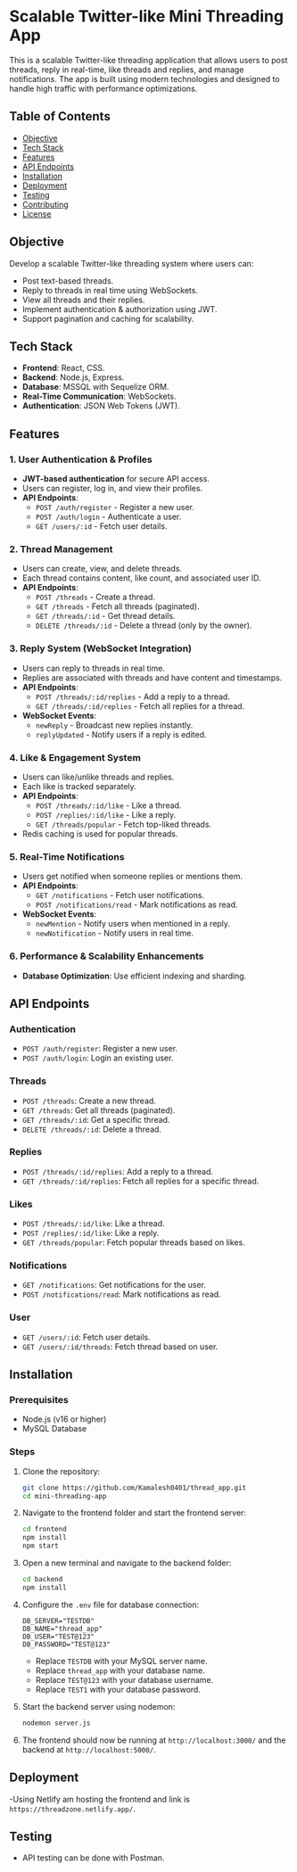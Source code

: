 # Scalable Twitter-like Mini Threading App

This is a scalable Twitter-like threading application that allows users to post threads, reply in real-time, like threads and replies, and manage notifications. The app is built using modern technologies and designed to handle high traffic with performance optimizations.

## Table of Contents
- [Objective](#objective)
- [Tech Stack](#tech-stack)
- [Features](#features)
- [API Endpoints](#api-endpoints)
- [Installation](#installation)
- [Deployment](#deployment)
- [Testing](#testing)
- [Contributing](#contributing)
- [License](#license)

## Objective
Develop a scalable Twitter-like threading system where users can:
- Post text-based threads.
- Reply to threads in real time using WebSockets.
- View all threads and their replies.
- Implement authentication & authorization using JWT.
- Support pagination and caching for scalability.

## Tech Stack
- **Frontend**: React, CSS.
- **Backend**: Node.js, Express.
- **Database**: MSSQL with Sequelize ORM.
- **Real-Time Communication**: WebSockets.
- **Authentication**: JSON Web Tokens (JWT).

## Features

### 1. User Authentication & Profiles
- **JWT-based authentication** for secure API access.
- Users can register, log in, and view their profiles.
- **API Endpoints**:
  - `POST /auth/register` - Register a new user.
  - `POST /auth/login` - Authenticate a user.
  - `GET /users/:id` - Fetch user details.

### 2. Thread Management
- Users can create, view, and delete threads.
- Each thread contains content, like count, and associated user ID.
- **API Endpoints**:
  - `POST /threads` - Create a thread.
  - `GET /threads` - Fetch all threads (paginated).
  - `GET /threads/:id` - Get thread details.
  - `DELETE /threads/:id` - Delete a thread (only by the owner).

### 3. Reply System (WebSocket Integration)
- Users can reply to threads in real time.
- Replies are associated with threads and have content and timestamps.
- **API Endpoints**:
  - `POST /threads/:id/replies` - Add a reply to a thread.
  - `GET /threads/:id/replies` - Fetch all replies for a thread.
- **WebSocket Events**:
  - `newReply` - Broadcast new replies instantly.
  - `replyUpdated` - Notify users if a reply is edited.

### 4. Like & Engagement System
- Users can like/unlike threads and replies.
- Each like is tracked separately.
- **API Endpoints**:
  - `POST /threads/:id/like` - Like a thread.
  - `POST /replies/:id/like` - Like a reply.
  - `GET /threads/popular` - Fetch top-liked threads.
- Redis caching is used for popular threads.

### 5. Real-Time Notifications
- Users get notified when someone replies or mentions them.
- **API Endpoints**:
  - `GET /notifications` - Fetch user notifications.
  - `POST /notifications/read` - Mark notifications as read.
- **WebSocket Events**:
  - `newMention` - Notify users when mentioned in a reply.
  - `newNotification` - Notify users in real time.

### 6. Performance & Scalability Enhancements
- **Database Optimization**: Use efficient indexing and sharding.

## API Endpoints

### Authentication
- `POST /auth/register`: Register a new user.
- `POST /auth/login`: Login an existing user.

### Threads
- `POST /threads`: Create a new thread.
- `GET /threads`: Get all threads (paginated).
- `GET /threads/:id`: Get a specific thread.
- `DELETE /threads/:id`: Delete a thread.

### Replies
- `POST /threads/:id/replies`: Add a reply to a thread.
- `GET /threads/:id/replies`: Fetch all replies for a specific thread.

### Likes
- `POST /threads/:id/like`: Like a thread.
- `POST /replies/:id/like`: Like a reply.
- `GET /threads/popular`: Fetch popular threads based on likes.

### Notifications
- `GET /notifications`: Get notifications for the user.
- `POST /notifications/read`: Mark notifications as read.

### User
- `GET /users/:id`: Fetch user details.
- `GET /users/:id/threads`: Fetch thread based on user.

## Installation

### Prerequisites
- Node.js (v16 or higher)
- MySQL Database

### Steps
1. Clone the repository:
   ```bash
   git clone https://github.com/Kamalesh0401/thread_app.git
   cd mini-threading-app
   ```
2. Navigate to the frontend folder and start the frontend server:
   ```bash
   cd frontend
   npm install
   npm start
   ```
3. Open a new terminal and navigate to the backend folder:
   ```bash
   cd backend
   npm install
   ```
4. Configure the `.env` file for database connection:
   ```env
   DB_SERVER="TESTDB"
   DB_NAME="thread_app"
   DB_USER="TEST@123"
   DB_PASSWORD="TEST@123"
   ```
   - Replace `TESTDB` with your MySQL server name.
   - Replace `thread_app` with your database name.
   - Replace `TEST@123` with your database username.
   - Replace `TEST1` with your database password.

5. Start the backend server using nodemon:
   ```bash
   nodemon server.js
   ```
6. The frontend should now be running at `http://localhost:3000/` and the backend at `http://localhost:5000/`.

## Deployment
-Using Netlify am hosting the frontend and link is `https://threadzone.netlify.app/`.

## Testing
- API testing can be done with Postman.


